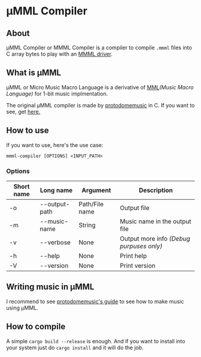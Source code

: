 # µMML Compiler

## About

µMML Compiler or MMML Compiler is a compiler to compile `.mmml` files into C array bytes to play with an [MMML driver](https://github.com/protodomemusic/mmml/tree/master).

## What is µMML

µMML or Micro Music Macro Language is a derivative of [MML](https://en.wikipedia.org/wiki/Music_Macro_Language)*(Music Macro Language)* for 1-bit music implmentation.

The original µMML compiler is made by [protodomemusic](https://github.com/protodomemusic) in C. If you want to see, get [here.](https://github.com/protodomemusic/mmml/tree/master/compiler)

## How to use

If you want to use, here's the use case:

`mmml-compiler [OPTIONS] <INPUT_PATH>`

### Options

|Short name|Long name|Argument|Description|
|----------|---------|--------|-----------|
|-o|--output-path|Path/File name|Output file|
|-m|--music-name|String|Music name in the output file|
|-v|--verbose|None|Output more info *(Debug purpuses only)*|
|-h|--help|None|Print help|
|-V|--version|None|Print version|

## Writing music in µMML

I recommend to see [protodomemusic's guide](https://github.com/protodomemusic/mmml?tab=readme-ov-file#writing-music-in-%CE%BCmml) to see how to make music using µMML.

## How to compile

A simple `cargo build --release` is enough. And if you want to install into your system just do `cargo install` and it will do the job.
